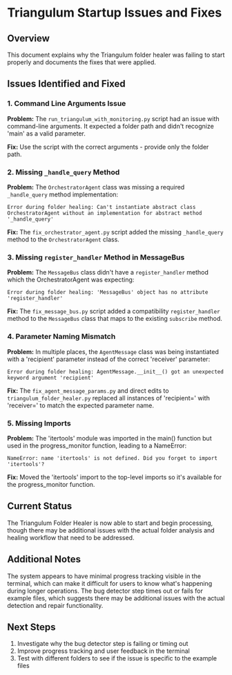 # Triangulum Startup Issues and Fixes

## Overview

This document explains why the Triangulum folder healer was failing to start properly and documents the fixes that were applied.

## Issues Identified and Fixed

### 1. Command Line Arguments Issue

**Problem:** 
The `run_triangulum_with_monitoring.py` script had an issue with command-line arguments. It expected a folder path and didn't recognize 'main' as a valid parameter.

**Fix:**
Use the script with the correct arguments - provide only the folder path.

### 2. Missing `_handle_query` Method

**Problem:**
The `OrchestratorAgent` class was missing a required `_handle_query` method implementation:
```
Error during folder healing: Can't instantiate abstract class OrchestratorAgent without an implementation for abstract method '_handle_query'
```

**Fix:**
The `fix_orchestrator_agent.py` script added the missing `_handle_query` method to the `OrchestratorAgent` class.

### 3. Missing `register_handler` Method in MessageBus

**Problem:**
The `MessageBus` class didn't have a `register_handler` method which the OrchestratorAgent was expecting:
```
Error during folder healing: 'MessageBus' object has no attribute 'register_handler'
```

**Fix:**
The `fix_message_bus.py` script added a compatibility `register_handler` method to the `MessageBus` class that maps to the existing `subscribe` method.

### 4. Parameter Naming Mismatch

**Problem:**
In multiple places, the `AgentMessage` class was being instantiated with a 'recipient' parameter instead of the correct 'receiver' parameter:
```
Error during folder healing: AgentMessage.__init__() got an unexpected keyword argument 'recipient'
```

**Fix:**
The `fix_agent_message_params.py` and direct edits to `triangulum_folder_healer.py` replaced all instances of 'recipient=' with 'receiver=' to match the expected parameter name.

### 5. Missing Imports

**Problem:**
The 'itertools' module was imported in the main() function but used in the progress_monitor function, leading to a NameError:
```
NameError: name 'itertools' is not defined. Did you forget to import 'itertools'?
```

**Fix:**
Moved the 'itertools' import to the top-level imports so it's available for the progress_monitor function.

## Current Status

The Triangulum Folder Healer is now able to start and begin processing, though there may be additional issues with the actual folder analysis and healing workflow that need to be addressed.

## Additional Notes

The system appears to have minimal progress tracking visible in the terminal, which can make it difficult for users to know what's happening during longer operations. The bug detector step times out or fails for example files, which suggests there may be additional issues with the actual detection and repair functionality.

## Next Steps

1. Investigate why the bug detector step is failing or timing out
2. Improve progress tracking and user feedback in the terminal
3. Test with different folders to see if the issue is specific to the example files
